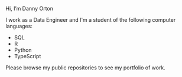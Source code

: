 Hi, I’m Danny Orton

I work as a Data Engineer and I'm a student of the following computer languages:

* SQL
* R
* Python
* TypeScript

Please browse my public repositories to see my portfolio of work.

<!---
dannyvorton/dannyvorton is a ✨ special ✨ repository because its `README.md` (this file) appears on your GitHub profile.
You can click the Preview link to take a look at your changes.
--->
